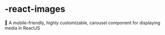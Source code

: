# -react-images
🌄 A mobile-friendly, highly customizable, carousel component for displaying media in ReactJS
